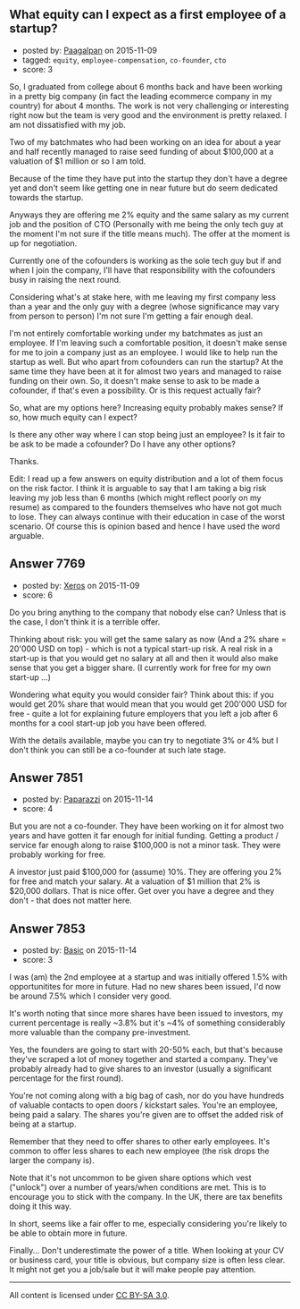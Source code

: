 ## What equity can I expect as a first employee of a startup?

- posted by: [Paagalpan](https://stackexchange.com/users/1551534/paagalpan) on 2015-11-09
- tagged: `equity`, `employee-compensation`, `co-founder`, `cto`
- score: 3

So, I graduated from college about 6 months back and have been working in a pretty big company (in fact the leading ecommerce company in my country) for about 4 months. The work is not very challenging or interesting right now but the team is very good and the environment is pretty relaxed. I am not dissatisfied with my job.

Two of my batchmates who had been working on an idea for about a year and half recently managed to raise seed funding of about $100,000 at a valuation of $1 million or so I am told.

Because of the time they have put into the startup they don't have a degree yet and don't seem like getting one in near future but do seem dedicated towards the startup.

Anyways they are offering me 2% equity and the same salary as my current job and the position of CTO (Personally with me being the only tech guy at the moment I'm not sure if the title means much). The offer at the moment is up for negotiation.

Currently one of the cofounders is working as the sole tech guy but if and when I join the company, I'll have that responsibility with the cofounders busy in raising the next round.

Considering what's at stake here, with me leaving my first company less than a year and the only guy with a degree (whose significance may vary from person to person) I'm not sure I'm getting a fair enough deal.

I'm not entirely comfortable working under my batchmates as just an employee. If I'm leaving such a comfortable position, it doesn't make sense for me to join a company just as an employee. I would like to help run the startup as well. But who apart from cofounders can run the startup? At the same time they have been at it for almost two years and managed to raise funding on their own. So, it doesn't make sense to ask to be made a cofounder, if that's even a possibility. Or is this request actually fair?

So, what are my options here? Increasing equity probably makes sense? If so, how much equity can I expect?

Is there any other way where I can stop being just an employee? Is it fair to be ask to be made a cofounder? Do I have any other options?

Thanks.

Edit:
I read up a few answers on equity distribution and a lot of them focus on the risk factor. I think it is arguable to say that I am taking a big risk leaving my job less than 6 months (which might reflect poorly on my resume) as compared to the founders themselves who have not got much to lose. They can always continue with their education in case of the worst scenario. Of course this is opinion based and hence I have used the word arguable.


## Answer 7769

- posted by: [Xeros](https://stackexchange.com/users/6984932/xeros) on 2015-11-09
- score: 6

Do you bring anything to the company that nobody else can? Unless that is the case, I don't think it is a terrible offer.

Thinking about risk: you will get the same salary as now (And a 2% share = 20'000 USD on top) - which is not a typical start-up risk. A real risk in a start-up is that you would get no salary at all and then it would also make sense that you get a bigger share. (I currently work for free for my own start-up ...)

Wondering what equity you would consider fair? Think about this: if you would get 20% share that would mean that you would get 200'000 USD for free - quite a lot for explaining future employers that you left a job after 6 months for a cool start-up job you have been offered.

With the details available, maybe you can try to negotiate 3% or 4% but I don't think you can still be a co-founder at such late stage.


## Answer 7851

- posted by: [Paparazzi](https://stackexchange.com/users/300272/paparazzi) on 2015-11-14
- score: 4

But you are not a co-founder.  They have been working on it for almost two years and have gotten it far enough for initial funding.  Getting a product / service far enough along to raise $100,000 is not a minor task.  They were probably working for free.

A investor just paid $100,000 for (assume) 10%.  They are offering you 2% for free and match your salary.  At a valuation of $1 million that 2% is $20,000 dollars.  That is nice offer.  Get over you have a degree and they don't - that does not matter here.


## Answer 7853

- posted by: [Basic](https://stackexchange.com/users/52453/basic) on 2015-11-14
- score: 3

I was (am) the 2nd employee at a startup and was initially offered 1.5% with opportunitites for more in future. Had no new shares been issued, I'd now be around 7.5% which I consider very good.

It's worth noting that since more shares have been issued to investors, my current percentage is really ~3.8% but it's ~4% of something considerably more valuable than the company pre-investment.

Yes, the founders are going to start with 20-50% each, but that's because they've scraped a lot of money together and started a company. They've probably already had to give shares to an investor (usually a significant percentage for the first round).

You're not coming along with a big bag of cash, nor do you have hundreds of valuable contacts to open doors / kickstart sales. You're an employee, being paid a salary. The shares you're given are to offset the added risk of being at a startup.

Remember that they need to offer shares to other early employees. It's common to offer less shares to each new employee (the risk drops the larger the company is).

Note that it's not uncommon to be given share options which vest ("unlock") over a number of years/when conditions are met. This is to encourage you to stick with the company. In the UK, there are tax benefits doing it this way.

In short, seems like a fair offer to me, especially considering you're likely to be able to obtain more in future.

Finally... Don't underestimate the power of a title. When looking at your CV or business card, your title is obvious, but company size is often less clear. It might not get you a job/sale but it will make people pay attention.



---

All content is licensed under [CC BY-SA 3.0](https://creativecommons.org/licenses/by-sa/3.0/).
